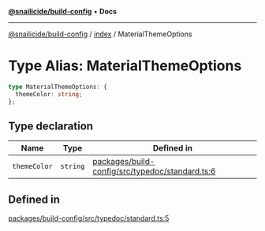 [**@snailicide/build-config**](../../README.md) • **Docs**

---

[@snailicide/build-config](../../README.md) / [index](../README.md) / MaterialThemeOptions

# Type Alias: MaterialThemeOptions

```ts
type MaterialThemeOptions: {
  themeColor: string;
};
```

## Type declaration

| Name | Type | Defined in |
| --- | --- | --- |
| `themeColor` | `string` | [packages/build-config/src/typedoc/standard.ts:6](https://github.com/gbtunney/snailicide-monorepo/blob/master/packages/build-config/src/typedoc/standard.ts#L6) |

## Defined in

[packages/build-config/src/typedoc/standard.ts:5](https://github.com/gbtunney/snailicide-monorepo/blob/master/packages/build-config/src/typedoc/standard.ts#L5)
